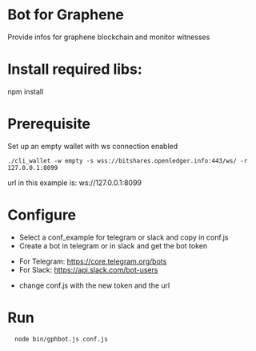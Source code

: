# Bot for Graphene

Provide infos for graphene blockchain and monitor witnesses

# Install required libs:

npm install

# Prerequisite

Set up an empty wallet with ws connection enabled
```
./cli_wallet -w empty -s wss://bitshares.openledger.info:443/ws/ -r 127.0.0.1:8099
```
  url in this example is: ws://127.0.0.1:8099

# Configure

  * Select a conf_example for telegram or slack and copy in conf.js
  * Create a bot in telegram or in slack and get the bot token
  - For Telegram:
  https://core.telegram.org/bots
  - For Slack:
  https://api.slack.com/bot-users
  * change conf.js with the new token and the url

# Run
```
  node bin/gphbot.js conf.js
```
